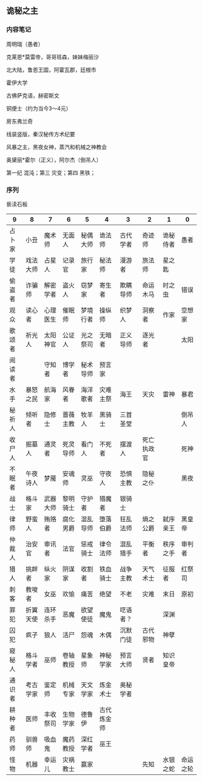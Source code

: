 ## 诡秘之主

### 内容笔记

周明瑞（愚者）

克莱恩*莫雷帝，哥哥班森，妹妹梅丽沙

北大陆，鲁恩王国，阿霍瓦郡，廷根市

霍伊大学

古佛萨克语，赫密斯文

铜便士（约为当今3～4元）

房东弗兰奇

线装竖版，秦汉秘传方术纪要

风暴之主，黑夜女神，蒸汽和机械之神教会

奥黛丽*霍尔（正义），阿尔杰（倒吊人）

第一纪 混沌；第三 灾变；第四 黑铁；

### 序列

亵渎石板

|9|8|7|6|5|4|3|2|1|0|
| ------ | -------- | -------- | -------- | -------- | ---------- | -------- | ---------- | -------- | -------- |
| 占卜家 | 小丑     | 魔术师   | 无面人   | 秘偶大师 | 诡法师     | 古代学者 | 奇迹师     | 诡秘侍者 | 愚者     |
| 学徒   | 戏法大师 | 占星人   | 记录官   | 旅行家   | 秘法师     | 漫游者   | 旅法师     | 星之匙   |          |
| 偷盗者 | 诈骗师   | 解密学者 | 盗火人   | 窃梦家   | 寄生者     | 欺瞒导师 | 命运木马   | 时之虫   | 错误     |
| 观众   | 读心者   | 心理医生 | 催眠师   | 梦境行者 | 操纵师     | 织梦人   | 洞察者     | 作家     | 空想家   |
| 歌颂者 | 祈光人   | 太阳神官 | 公证人   | 光之祭司 | 无暗者     | 正义导师 | 逐光者     |          | 太阳     |
| 阅读者 |          | 守知者   | 博学者   | 秘术导师 | 预言家     |          |            |          |          |
| 水手   | 暴怒之民 | 航海家   | 风眷者   | 海洋歌者 | 灾难主祭   | 海王     | 天灾       | 雷神     | 暴君     |
| 秘祈人 | 倾听者   | 隐修士   | 蔷薇主教 | 牧羊人   | 黑骑士     | 三首圣堂 |            |          | 倒吊人   |
| 收尸人 | 掘墓人   | 通灵者   | 死灵导师 | 看门人   | 不死者     | 摆渡人   | 死亡执政官 |          | 死神     |
| 不眠者 | 午夜诗人 | 梦魇     | 安魂师   | 灵巫     | 守夜人     | 恐惧主教 | 隐秘之仆   |          | 黑夜     |
| 战士   | 格斗家   | 武器大师 | 黎明骑士 | 守护者   | 猎魔者     | 银骑士   |            |          |          |
| 律师   | 野蛮人   | 贿赂者   | 腐化男爵 | 混乱导师 | 堕落伯爵   | 狂乱法师 | 熵之公爵   | 弑序亲王 | 黑皇帝   |
| 仲裁人 | 治安官   | 审讯者   | 法官     | 惩戒骑士 | 律令法师   | 混乱猎手 | 平衡者     | 秩序之手 | 审判者   |
| 猎人   | 挑衅者   | 纵火家   | 阴谋家   | 收割者   | 铁血骑士   | 战争主教 | 天气术士   | 征服者   | 红祭司   |
| 刺客   | 教唆者   | 女巫     | 欢愉     | 痛苦     | 绝望       | 不老     | 灾难       | 末日     | 原初     |
| 罪犯   | 折翼天使 | 连环杀手 | 恶魔     | 欲望使徒 | 魔鬼       | 呓语者？ |            | 深渊     |          |
| 囚犯   | 疯子     | 狼人     | 活尸     | 怨魂     | 木偶       | 沉默门徒 | 古代邪物   | 神孽     |          |
| 窥秘人 | 格斗学者 | 巫师     | 卷轴教授 | 星象师   | 神秘学家   | 预言大师 | 贤者       | 知识皇帝 |          |
| 通识者 | 考古学家 | 鉴定师   | 机械专家 | 天文学家 | 炼金术士   | 奥秘学者 |            |          |          |
| 耕种者 | 医师     | 丰收祭司 | 生物学家 | 德鲁伊   | 古代炼金师 |          |            |          |          |
| 药师   | 驯兽师   | 吸血鬼   | 魔药教授 | 深红学者 | 巫王       |          |            |          |          |
| 怪物   | 机器     | 幸运儿   | 灾祸教士 | 赢家     |            |          | 先知       | 水银之蛇 | 命运之轮 |